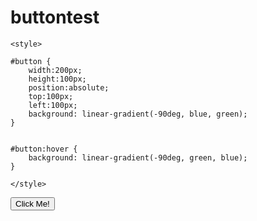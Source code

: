 # buttontest
<!DOCTYPE html>
<html lang="en">
<head>
    <title></title>
    <meta charset="utf-8">
 
    <style>
 
    #button {
        width:200px;
        height:100px;
        position:absolute;
        top:100px;
        left:100px;
        background: linear-gradient(-90deg, blue, green);
    }
 
 
    #button:hover {
        background: linear-gradient(-90deg, green, blue);
    }
    
    </style>
</head>
<body>
 
   <button id="button">Click Me!</button>
 
<script>
    var button = document.getElementById("button");
    var browserWidth = window.innerWidth || document.documentElement.clientWidth;
    var browserHeight = window.innerHeight || document.documentElement.clientHeight;
    var buttonWidth = button.offsetWidth;
    var buttonHeight = button.offsetHeight;
 
    function move() {
        button.style.left = Math.floor(Math.random()*(browserWidth-buttonWidth)) + "px";
        button.style.top = Math.floor(Math.random()*(browserHeight-buttonHeight)) + "px";
    }
 
    if(typeof addEventListener !== "undefined") {
        button.addEventListener("mouseover", move, false);
    } else if (typeof attachEvent !== "undefined") {
        button.attachEvent("onmouseover", move);
    } else {
        button.onmousover = move;
    }
 
</script>
</body>
</html>
